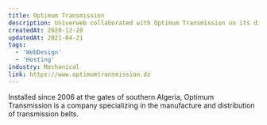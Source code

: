 ```yaml
---
title: Optimum Transmission
description: Univerweb collaborated with Optimum Transmission on its digital presence. We created the website and we provide hosting.
createdAt: 2020-12-20
updatedAt: 2021-04-21
tags:
  - 'WebDesign'
  - 'Hosting'
industry: Mechanical
link: https://www.optimumtransmission.dz
---
```


Installed since 2006 at the gates of southern Algeria, Optimum Transmission is a company specializing in the manufacture and distribution of transmission belts.
